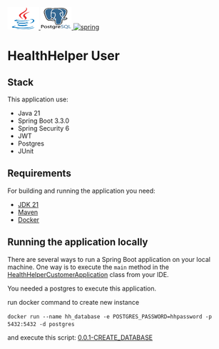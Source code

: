 <p align="left"> <a href="https://www.java.com" target="_blank" rel="noreferrer"> 
<img src="https://raw.githubusercontent.com/devicons/devicon/master/icons/java/java-original.svg" alt="java" width="70" height="50"/>
</a> <a href="https://www.postgresql.org" target="_blank" rel="noreferrer"> 
<img src="https://raw.githubusercontent.com/devicons/devicon/master/icons/postgresql/postgresql-original-wordmark.svg" alt="postgresql" width="70" height="50"/> </a> <a href="https://spring.io/" target="_blank" rel="noreferrer">
<img src="https://www.vectorlogo.zone/logos/springio/springio-icon.svg" alt="spring" width="70" height="50"/> </a> </p>

# HealthHelper User

## Stack

This application use:

- Java 21
- Spring Boot 3.3.0
- Spring Security 6
- JWT
- Postgres
- JUnit


## Requirements

For building and running the application you need:

- [JDK 21](https://www.oracle.com/java/technologies/downloads/#java21)
- [Maven](https://maven.apache.org/download.cgi)
- [Docker](https://www.docker.com/products/docker-desktop/)


## Running the application locally

There are several ways to run a Spring Boot application on your local machine. One way is to execute the `main` method in the [HealthHelperCustomerApplication](src%2Fmain%2Fjava%2Fbr%2Fcom%2Fhealthhelper%2Fcustomer%2FHealthHelperCustomerApplication.java) class from your IDE.

You needed a postgres to execute this application.

run docker command to create new instance

``
docker run --name hh_database -e POSTGRES_PASSWORD=hhpassword -p 5432:5432 -d postgres
``

and execute this script: [0.0.1-CREATE_DATABASE](src%2Fmain%2Fresources%2Fscripts%2F0.0.1-CREATE_DATABASE.sql)